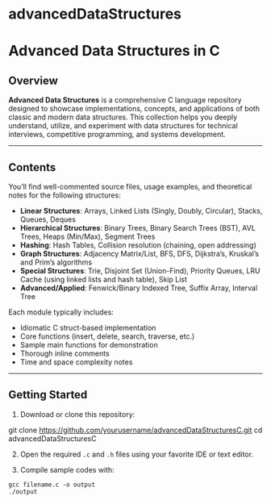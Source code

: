 # advancedDataStructures

# Advanced Data Structures in C

## Overview

**Advanced Data Structures** is a comprehensive C language repository designed to showcase implementations, concepts, and applications of both classic and modern data structures. This collection helps you deeply understand, utilize, and experiment with data structures for technical interviews, competitive programming, and systems development.

---

## Contents

You’ll find well-commented source files, usage examples, and theoretical notes for the following structures:

- **Linear Structures**: Arrays, Linked Lists (Singly, Doubly, Circular), Stacks, Queues, Deques
- **Hierarchical Structures**: Binary Trees, Binary Search Trees (BST), AVL Trees, Heaps (Min/Max), Segment Trees
- **Hashing**: Hash Tables, Collision resolution (chaining, open addressing)
- **Graph Structures**: Adjacency Matrix/List, BFS, DFS, Dijkstra’s, Kruskal’s and Prim’s algorithms
- **Special Structures**: Trie, Disjoint Set (Union-Find), Priority Queues, LRU Cache (using linked lists and hash table), Skip List
- **Advanced/Applied**: Fenwick/Binary Indexed Tree, Suffix Array, Interval Tree

Each module typically includes:

- Idiomatic C struct-based implementation
- Core functions (insert, delete, search, traverse, etc.)
- Sample main functions for demonstration
- Thorough inline comments
- Time and space complexity notes

---

## Getting Started

1. Download or clone this repository:

git clone https://github.com/yourusername/advancedDataStructuresC.git
cd advancedDataStructuresC

2. Open the required `.c` and `.h` files using your favorite IDE or text editor.

3. Compile sample codes with:

````
gcc filename.c -o output
./output 
````
